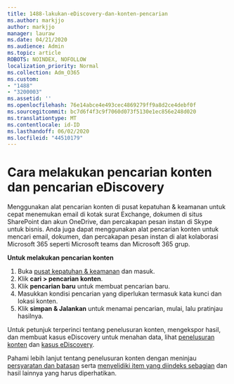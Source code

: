 ```yaml
---
title: 1488-lakukan-eDiscovery-dan-konten-pencarian
ms.author: markjjo
author: markjjo
manager: lauraw
ms.date: 04/21/2020
ms.audience: Admin
ms.topic: article
ROBOTS: NOINDEX, NOFOLLOW
localization_priority: Normal
ms.collection: Adm_O365
ms.custom:
- "1488"
- "3200003"
ms.assetid: ''
ms.openlocfilehash: 76e14abce4e493cec4869279ff9a8d2ce4debf0f
ms.sourcegitcommit: bc7d6f4f3c9f7060d073f5130e1ec856e248d020
ms.translationtype: MT
ms.contentlocale: id-ID
ms.lasthandoff: 06/02/2020
ms.locfileid: "44510179"
---
```

# <a name="how-to-perform-content-searches-and-ediscovery-searches"></a>Cara melakukan pencarian konten dan pencarian eDiscovery

Menggunakan alat pencarian konten di pusat kepatuhan & keamanan untuk cepat menemukan email di kotak surat Exchange, dokumen di situs SharePoint dan akun OneDrive, dan percakapan pesan instan di Skype untuk bisnis. Anda juga dapat menggunakan alat pencarian konten untuk mencari email, dokumen, dan percakapan pesan instan di alat kolaborasi Microsoft 365 seperti Microsoft teams dan Microsoft 365 grup.

**Untuk melakukan pencarian konten**

1. Buka [pusat kepatuhan & keamanan](https://protection.office.com) dan masuk.
2. Klik **cari > pencarian konten**.
3. Klik **pencarian baru** untuk membuat pencarian baru.
4. Masukkan kondisi pencarian yang diperlukan termasuk kata kunci dan lokasi konten.  
5. Klik **simpan & Jalankan** untuk menamai pencarian, mulai, lalu pratinjau hasilnya.

Untuk petunjuk terperinci tentang penelusuran konten, mengekspor hasil, dan membuat kasus eDiscovery untuk menahan data, lihat [penelusuran konten](https://docs.microsoft.com/microsoft-365/compliance/content-search) dan [kasus eDiscovery](https://docs.microsoft.com/microsoft-365/compliance/ediscovery-cases).

Pahami lebih lanjut tentang penelusuran konten dengan meninjau [persyaratan dan batasan](https://docs.microsoft.com/microsoft-365/compliance/limits-for-content-search) serta [menyelidiki item yang diindeks sebagian](https://docs.microsoft.com/microsoft-365/compliance/investigating-partially-indexed-items-in-ediscovery) dan hasil lainnya yang harus diperhatikan.